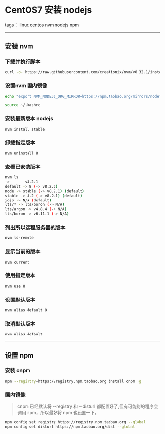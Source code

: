 # CentOS7 安装 nodejs

tags： linux centos nvm nodejs npm

---

## 安装 nvm

### 下载并执行脚本
```sh
curl -o- https://raw.githubusercontent.com/creationix/nvm/v0.32.1/install.sh | bash
```

### 设置nvm 国内镜像
```sh
echo "export NVM_NODEJS_ORG_MIRROR=https://npm.taobao.org/mirrors/node" >> ~/.bashrc

source ~/.bashrc
```

### 安装最新版本 nodejs
```sh
nvm install stable
```

### 卸载指定版本
```sh
nvm uninstall 8
```

### 查看已安装版本
```sh
nvm ls
->       v8.2.1
default -> 8 (-> v8.2.1)
node -> stable (-> v8.2.1) (default)
stable -> 8.2 (-> v8.2.1) (default)
iojs -> N/A (default)
lts/* -> lts/boron (-> N/A)
lts/argon -> v4.8.4 (-> N/A)
lts/boron -> v6.11.1 (-> N/A)

```
### 列出所以远程服务器的版本
```sh
nvm ls-remote
```

### 显示当前的版本
```sh
nvm current
```

### 使用指定版本
```sh
nvm use 8
```


### 设置默认版本
```sh
nvm alias default 8
```

### 取消默认版本
```sh
nvm alias default
```


----------


## 设置 npm
### 安装 cnpm
```sh
npm --registry=https://registry.npm.taobao.org install cnpm -g
```


### 国内镜像

>  cnpm 已经默认将 --registry 和 --disturl 都配置好了,但有可能别的程序会调用 npm，所以最好将 npm 也设置一下。

```sh
npm config set registry https://registry.npm.taobao.org --global
npm config set disturl https://npm.taobao.org/dist --global
```










